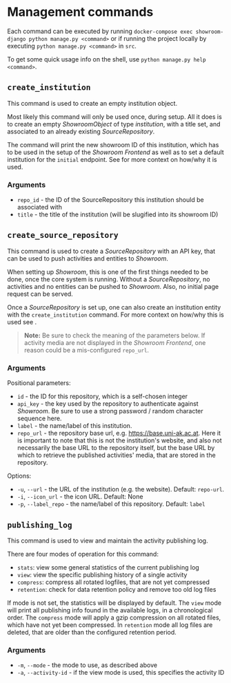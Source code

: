# Management commands

Each command can be executed by running
`docker-compose exec showroom-django python manage.py <command>`
or if running the project locally by executing `python manage.py <command>` in `src`.

To get some quick usage info on the shell, use `python manage.py help <command>`.

## `create_institution`

This command is used to create an empty institution object.

Most likely this command will only be used once, during setup. All it does is to
create an empty _ShowroomObject_ of type _institution_, with a title set, and
associated to an already existing _SourceRepository_.

The command will print the new showroom ID of this institution, which has to be used
in the setup of the _Showroom Frontend_ as well as to set a default institution for
the `initial` endpoint. See [](./install.md) for more context on how/why it is used.

### Arguments

- `repo_id` - the ID of the SourceRepository this institution should be associated with
- `title` - the title of the institution (will be slugified into its showroom ID)


## `create_source_repository`

This command is used to create a _SourceRepository_ with an API key, that can be used
to push activities and entities to _Showroom_.

When setting up _Showroom_, this is one of the first things needed to be done, once the
core system is running. Without a _SourceRepository_, no activities and no entities can
be pushed to _Showroom_. Also, no initial page request can be served.

Once a _SourceRepository_ is set up, one can also create an institution entity with
the `create_institution` command. For more context on how/why this is used
see [](./install.md).

> **Note:** Be sure to check the meaning of the parameters below. If activity media are
> not displayed in the _Showroom Frontend_, one reason could be a mis-configured
> `repo_url`.

### Arguments

Positional parameters:

- `id` - the ID for this repository, which is a self-chosen integer
- `api_key` - the key used by the repository to authenticate against _Showroom_. Be
  sure to use a strong password / random character sequence here.
- `label` - the name/label of this institution.
- `repo_url` - the repository base url, e.g. https://base.uni-ak.ac.at. Here it is
  important to note that this is not the institution's website, and also not
  necessarily the base URL to the repository itself, but the base URL by which to
  retrieve the published activities' media, that are stored in the repository.

Options:

- `-u`, `--url` - the URL of the institution (e.g. the website). Default: `repo-url`.
- `-i`, `--icon_url` - the icon URL. Default: None
- `-p`, `--label_repo` -  the name/label of this repository. Default: `label`


## `publishing_log`

This command is used to view and maintain the activity publishing log.

There are four modes of operation for this command:

* `stats`: view some general statistics of the current publishing log
* `view`: view the specific publishing history of a single activity
* `compress`: compress all rotated logfiles, that are not yet compressed
* `retention`: check for data retention policy and remove too old log files

If mode is not set, the statistics will be displayed by default. The `view` mode will
print all publishing info found in the available logs, in a chronological order.
The `compress` mode will apply a gzip compression on all rotated files, which have
not yet been compressed. In `retention` mode all log files are deleted, that are older
than the configured retention period.

### Arguments

- `-m`, `--mode` - the mode to use, as described above
- `-a`, `--activity-id` - if the view mode is used, this specifies the activity ID
